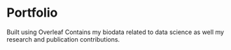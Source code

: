 # Portfolio
Built using Overleaf
Contains my biodata related to data science as well my research and publication contributions.
